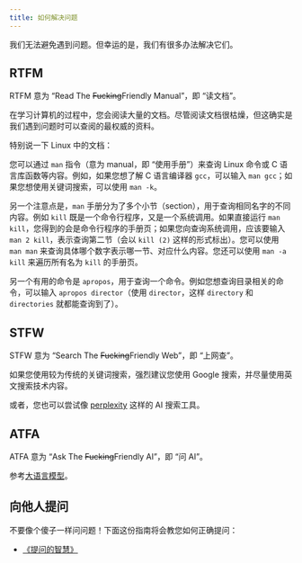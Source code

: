 ```yaml
---
title: 如何解决问题
---
```


我们无法避免遇到问题。但幸运的是，我们有很多办法解决它们。

## RTFM

RTFM 意为 “Read The ~~Fucking~~Friendly Manual”，即 “读文档”。

在学习计算机的过程中，您会阅读大量的文档。尽管阅读文档很枯燥，但这确实是我们遇到问题时可以查阅的最权威的资料。

特别说一下 Linux 中的文档：

您可以通过 `man` 指令（意为 manual，即 “使用手册”）来查询 Linux 命令或 C 语言库函数等内容。例如，如果您想了解 C 语言编译器 `gcc`，可以输入 `man gcc`；如果您想使用关键词搜索，可以使用 `man -k`。

另一个注意点是，`man` 手册分为了多个小节（section），用于查询相同名字的不同内容。例如 `kill` 既是一个命令行程序，又是一个系统调用。如果直接运行 `man kill`，您得到的会是命令行程序的手册页；如果您向查询系统调用，应该要输入 `man 2 kill`，表示查询第二节（会以 `kill (2)` 这样的形式标出）。您可以使用 `man man` 来查询具体哪个数字表示哪一节、对应什么内容。您还可以使用 `man -a kill` 来遍历所有名为 `kill` 的手册页。

另一个有用的命令是 `apropos`，用于查询一个命令。例如您想查询目录相关的命令，可以输入 `apropos director`（使用 `director`，这样 `directory` 和 `directories` 就都能查询到了）。

## STFW

STFW 意为 “Search The ~~Fucking~~Friendly Web”，即 “上网查”。

如果您使用较为传统的关键词搜索，强烈建议您使用 Google 搜索，并尽量使用英文搜索技术内容。

或者，您也可以尝试像 [perplexity](https://www.perplexity.ai/) 这样的 AI 搜索工具。

## ATFA

ATFA 意为 “Ask The ~~Fucking~~Friendly AI”，即 “问 AI”。

参考[大语言模型](guides/llm)。

## 向他人提问

不要像个傻子一样问问题！下面这份指南将会教您如何正确提问：

- [《提问的智慧》](https://github.com/ryanhanwu/How-To-Ask-Questions-The-Smart-Way/blob/main/README-zh_CN.md)
